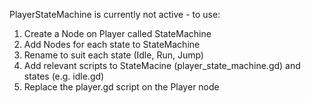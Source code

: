 PlayerStateMachine is currently not active - to use:
	
1. Create a Node on Player called StateMachine
1. Add Nodes for each state to StateMachine
1. Rename to suit each state (Idle, Run, Jump)
1. Add relevant scripts to StateMacine (player_state_machine.gd) and states (e.g. idle.gd)
1. Replace the player.gd script on the Player node

